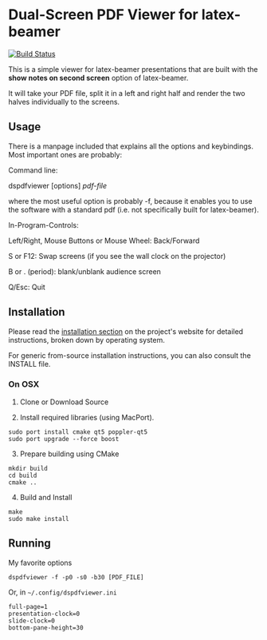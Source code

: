 #  Dual-Screen PDF Viewer for latex-beamer

[![Build Status](https://travis-ci.org/dannyedel/dspdfviewer.svg?branch=master)](https://travis-ci.org/dannyedel/dspdfviewer)

This is a simple viewer for latex-beamer presentations that are built
with the **show notes on second screen** option of latex-beamer.

It will take your PDF file, split it in a left and right half and
render the two halves individually to the screens.

## Usage
There is a manpage included that explains all the options and keybindings. Most important ones are probably:

Command line:

dspdfviewer [options] *pdf-file*

where the most useful option is probably -f, because it enables you to use the software with a standard pdf (i.e. not specifically built for latex-beamer).

In-Program-Controls:

Left/Right, Mouse Buttons or Mouse Wheel: Back/Forward

S or F12: Swap screens (if you see the wall clock on the projector)

B or . (period): blank/unblank audience screen

Q/Esc: Quit

## Installation

Please read the [installation section] on the project's website for
detailed instructions, broken down by operating system.

For generic from-source installation instructions, you can also consult
the INSTALL file.

[installation section]: http://dspdfviewer.danny-edel.de/#how-do-i-install-it


### On OSX

1. Clone or Download Source

2. Install required libraries (using MacPort).
```
sudo port install cmake qt5 poppler-qt5
sudo port upgrade --force boost
```

3. Prepare building using CMake
```
mkdir build
cd build
cmake ..
```

4. Build and Install
```
make
sudo make install
```


## Running 
My favorite options

```
dspdfviewer -f -p0 -s0 -b30 [PDF_FILE]
```

Or, in `~/.config/dspdfviewer.ini`
```
full-page=1
presentation-clock=0
slide-clock=0
bottom-pane-height=30
```
